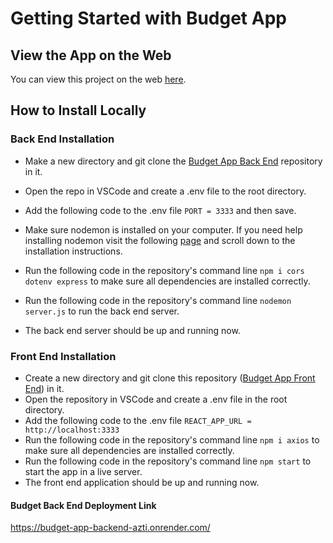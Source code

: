 # Getting Started with Budget App

## View the App on the Web

You can view this project on the web  [here](https://main--creative-tarsier-41ca75.netlify.app/).

## How to Install Locally

### Back End Installation  

* Make a new directory and git clone the [Budget App Back End](https://github.com/1ryanlundy/budget-app-backend) repository in it. 
* Open the repo in VSCode and create a .env file to the root directory.
* Add the following code to the .env file ```PORT = 3333``` and then save.
* Make sure nodemon is installed on your computer. 
    If you need help installing nodemon visit the following [page](https://www.npmjs.com/package/nodemon) and scroll down to the installation instructions.
* Run the following code in the repository's command line ```npm i cors dotenv express``` to make sure all            dependencies are installed correctly.

* Run the following code in the repository's command line ```nodemon server.js``` to run the back end server.
* The back end server should be up and running now.


### Front End Installation 

* Create a new directory and git clone this repository ([Budget App Front End](https://github.com/1ryanlundy/budget-app-front-end)) in it.
* Open the repository in VSCode and create a .env file in the root directory.
* Add the following code to the .env file ```REACT_APP_URL = http://localhost:3333```
* Run the following code in the repository's command line ```npm i axios``` to make sure all dependencies are installed correctly.
* Run the following code in the repository's command line ```npm start``` to start the app in a live server.
* The front end application should be up and running now.

#### Budget Back End Deployment Link
https://budget-app-backend-azti.onrender.com/









